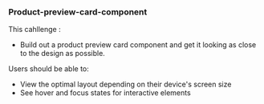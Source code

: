 ### Product-preview-card-component

This cahllenge : 

- Build out a product preview card component and get it looking as close to the design as possible.

Users should be able to:

- View the optimal layout depending on their device's screen size
- See hover and focus states for interactive elements
